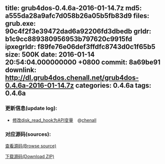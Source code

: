 title: grub4dos-0.4.6a-2016-01-14.7z
md5: a555da28a9afc7d058b26a05b5fb83d9
files:
  grub.exe: 90c4f2f3e39472dad6a92206fd3dbedb
  grldr: b1c9cc889380956953b797620c9915fd
  ipxegrldr: f89fe76e06def3ffdfc8743d0c1f65b5
size: 500K
date: 2016-01-14 20:54:04.000000000 +0800
commit: 8a69be91
downlink: http://dl.grub4dos.chenall.net/grub4dos-0.4.6a-2016-01-14.7z
categories: 0.4.6a
tags: 0.4.6a
---


### 更新信息(update log):
  * [修改disk_read_hook为API变量](https://github.com/chenall/grub4dos/commit/8a69be915e7b3f60e23252f43ebaf0d95d4fc8e5)　@[chenall](https://github.com/chenall)

### 对应源码(sources):
  [查看源码(Browse source)](https://github.com/chenall/grub4dos/tree/8a69be915e7b3f60e23252f43ebaf0d95d4fc8e5)

  [下载源码(Download ZIP)](https://github.com/chenall/grub4dos/archive/8a69be915e7b3f60e23252f43ebaf0d95d4fc8e5.zip)
